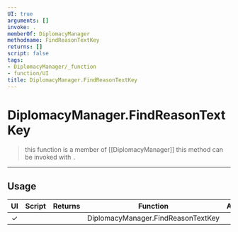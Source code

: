 ```yaml
---
UI: true
arguments: []
invoke: .
memberOf: DiplomacyManager
methodname: FindReasonTextKey
returns: []
script: false
tags:
- DiplomacyManager/_function
- function/UI
title: DiplomacyManager.FindReasonTextKey
---
```

# DiplomacyManager.FindReasonTextKey
> this function is a member of [[DiplomacyManager]]
> this method can be invoked with `.`
-----
## Usage
|  UI | Script | Returns | Function | Arguments |
|:---:|:------:|-------:|:--------:|:---------|
|✓| ||DiplomacyManager.FindReasonTextKey||
